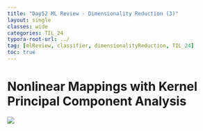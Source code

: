 ```yaml
---
title: "Day52 ML Review - Dimensionality Reduction (3)"
layout: single
classes: wide
categories: TIL_24
typora-root-url: ../
tag: [mlReview, classifier, dimensionalityReduction, TIL_24]
toc: true 
---
```


# Nonlinear Mappings with Kernel Principal Component Analysis

<img src="/blog/images/2024-08-13-TIL24_Day51/DAC0D3A8-1B6F-434F-9F4A-3ECBF74D915C.jpeg">

<br><br>

